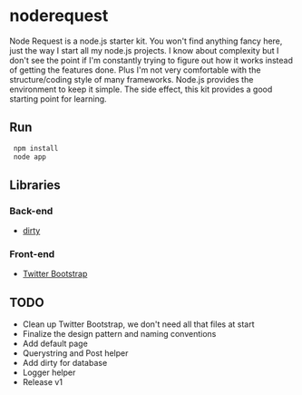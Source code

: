 # noderequest

Node Request is a node.js starter kit.  You won't find anything fancy here, just the way I start all my node.js projects. I know about complexity but I don't see the point if I'm constantly trying to figure out how it works instead of getting the features done. Plus I'm not very comfortable with the structure/coding style of many frameworks.  Node.js provides the environment to keep it simple.  The side effect, this kit provides a good starting point for learning.

## Run

```bash
 npm install
 node app
 ```

## Libraries

### Back-end

- [dirty](https://github.com/felixge/node-dirty/)


### Front-end

- [Twitter Bootstrap](http://twitter.github.com/bootstrap/)

## TODO

- Clean up Twitter Bootstrap, we don't need all that files at start
- Finalize the design pattern and naming conventions
- Add default page
- Querystring and Post helper
- Add dirty for database 
- Logger helper
- Release v1


